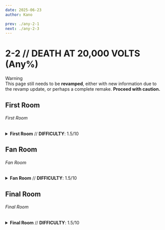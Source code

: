 ```yaml
---
date: 2025-06-23
author: Kano

prev: ./any-2-1
next: ./any-2-3
---
```


# 2-2 // DEATH AT 20,000 VOLTS (Any%)

<div class="warning">
    <div class="warning-header">
        <i class="fa-solid fa-triangle-exclamation"></i>
        Warning
    </div>
    This page still needs to be <b>revamped</b>, either with new information due to the revamp update, or perhaps a complete remake. <b>Proceed with caution.</b>
</div>

## First Room

<div class="hidden-header">

###### First Room

</div>

<details class="easy">
    <summary>
        <b>First Room</b> // <b>DIFFICULTY</b>: 1.5/10
    </summary>
    <p>
     Start off by performing a <a href="/speedrun-tech#slam-store">Slam Store</a> in the starting room and then sliding into the right wall and then <a href="/speedrun-tech#wall-bounces">Wall Bouncing</a>. 
     <p>
      </p>
      Fire a rocket at the window of the building on the right to break the electrical panel behind it. When you are next to the door slam, look up, and <a href="/speedrun-tech#ub-ultaboost">UB</a> to break another panel. 
      <p>
      </p>
      As soon as you are above the building dash to stop your momentum, <a href="/speedrun-tech#pboost-projectile-boost">Projectile Boost</a> the final panel, then dash backwards and slam back to the door.
      <p>
      </p>
      <a href="/speedrun-tech#ce-boost-core-eject-boost">CE Boost</a> under the door as it opens, turn right and dash slide. When you reach the top of the stairs, turn left and <a href="/speedrun-tech#ce-boost-core-eject-boost">CE Boost</a> again to reach the checkpoint. 
      <div class="note">
     <div class="note-header">
        <i class="fa-solid fa-circle-exclamation"></i>
        Note
    </div>
    If you are not on harmless, you will not have enough health for the final <a href="/speedrun-tech#ce-boost-core-eject-boost">CE Boost</a>, however you can still collect the checkpoint while dead.
</div>
    </p>
</details>


## Fan Room

<div class="hidden-header">

###### Fan Room

</div>

<details class="easy">
    <summary>
        <b>Fan Room</b> // <b>DIFFICULTY</b>: 1.5/10
    </summary>
    <p>
     After checkpointing turn around and aim as shown, then <a href="/speedrun-tech#ub-ultraboost">UB</a> 
     When you reach the center of the room <a href="/speedrun-tech#rocket-ride">Rocket Ride</a> to the door. When you reach the door, slam off the rocket and <a href="/speedrun-tech#ce-boost-core-eject-boost">CE Boost</a> through it, then slam and use jackhammer on one of the soldiers to boost and place oil beneath you to maintain speed. When you reach the end of the hallway, turn and dash to the checkpoint.
    </p>
</details>

## Final Room

<div class="hidden-header">

###### Final Room

</div>

<details class="easy">
    <summary>
        <b>Final Room</b> // <b>DIFFICULTY</b>: 1.5/10
    </summary>
    <p>
    After checkpointing, dash slide and place oil to maintain speed. <a href="/speedrun-tech#rocket-ride">Rocket Ride</a> when you reach final room, curve your rocket up, jump, then turn around and shoot the panel with a rocket. 
    <p>
      </p>
    Slam down and slide towards the exit while charging a core eject, turn right and look up at a 45 degree angle fire the core and <a href="/speedrun-tech#nukes">Nuke</a> to break both of the remaining panels
    <p>
      </p>
      As the door to the exit opens <a href="/speedrun-tech#ce-boost-core-eject-boost">CE Boost</a> under it, then <a href="/speedrun-tech#slideways-exit">Slideways Exit</a>
      </p>
</details>